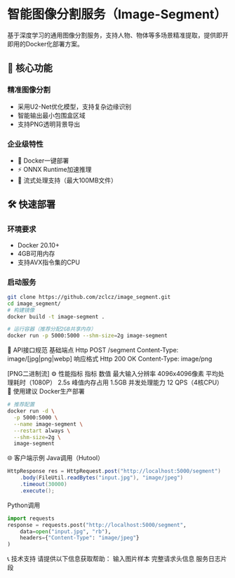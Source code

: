 # 智能图像分割服务（Image-Segment）

基于深度学习的通用图像分割服务，支持人物、物体等多场景精准提取，提供即开即用的Docker化部署方案。

## 🎯 核心功能

### 精准图像分割
- 采用U2-Net优化模型，支持复杂边缘识别
- 智能输出最小包围盒区域
- 支持PNG透明背景导出

### 企业级特性
- 🐳 Docker一键部署
- ⚡ ONNX Runtime加速推理
- 🔄 流式处理支持（最大100MB文件）

## 🛠️ 快速部署

### 环境要求
- Docker 20.10+
- 4GB可用内存
- 支持AVX指令集的CPU

### 启动服务
```bash
git clone https://github.com/zclcz/image_segment.git
cd image_segment/
# 构建镜像
docker build -t image-segment .

# 运行容器（推荐分配2GB共享内存）
docker run -p 5000:5000 --shm-size=2g image-segment
```
📡 API接口规范
基础端点
Http
POST /segment
Content-Type: image/[jpg|png|webp]
响应格式
Http
200 OK
Content-Type: image/png

[PNG二进制流]
⚙️ 性能指标
指标	数值
最大输入分辨率	4096x4096像素
平均处理耗时（1080P）	2.5s
峰值内存占用	1.5GB
并发处理能力	12 QPS（4核CPU）
📌 使用建议
Docker生产部署
```Bash
# 推荐配置
docker run -d \
  -p 5000:5000 \
  --name image-segment \
  --restart always \
  --shm-size=2g \
  image-segment
```

🌐 客户端示例
Java调用（Hutool）
```Java
HttpResponse res = HttpRequest.post("http://localhost:5000/segment")
    .body(FileUtil.readBytes("input.jpg"), "image/jpeg")
    .timeout(30000)
    .execute();
```
Python调用
```Python
import requests
response = requests.post("http://localhost:5000/segment", 
    data=open("input.jpg", "rb"),
    headers={"Content-Type": "image/jpeg"}
)
```
📞 技术支持
请提供以下信息获取帮助：
输入图片样本
完整请求头信息
服务日志片段
